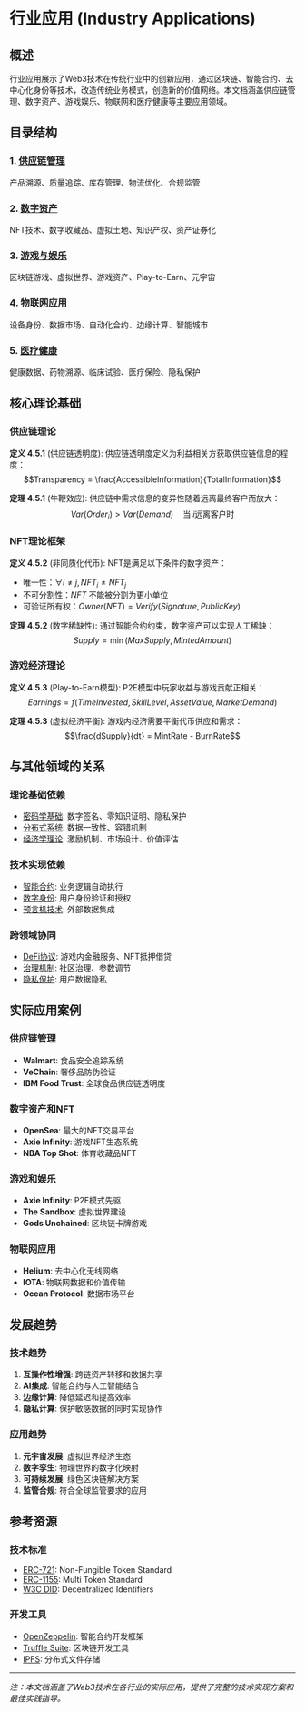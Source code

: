 # 行业应用 (Industry Applications)

## 概述

行业应用展示了Web3技术在传统行业中的创新应用，通过区块链、智能合约、去中心化身份等技术，改造传统业务模式，创造新的价值网络。本文档涵盖供应链管理、数字资产、游戏娱乐、物联网和医疗健康等主要应用领域。

## 目录结构

### 1. [供应链管理](01_Supply_Chain_Management.md)

产品溯源、质量追踪、库存管理、物流优化、合规监管

### 2. [数字资产](02_Digital_Assets.md)

NFT技术、数字收藏品、虚拟土地、知识产权、资产证券化

### 3. [游戏与娱乐](03_Gaming_Entertainment.md)

区块链游戏、虚拟世界、游戏资产、Play-to-Earn、元宇宙

### 4. [物联网应用](04_IoT_Applications.md)

设备身份、数据市场、自动化合约、边缘计算、智能城市

### 5. [医疗健康](05_Healthcare_Applications.md)

健康数据、药物溯源、临床试验、医疗保险、隐私保护

## 核心理论基础

### 供应链理论

**定义 4.5.1** (供应链透明度):
供应链透明度定义为利益相关方获取供应链信息的程度：
$$Transparency = \frac{AccessibleInformation}{TotalInformation}$$

**定理 4.5.1** (牛鞭效应):
供应链中需求信息的变异性随着远离最终客户而放大：
$$Var(Order_i) > Var(Demand) \quad \text{当} \; i \text{远离客户时}$$

### NFT理论框架

**定义 4.5.2** (非同质化代币):
NFT是满足以下条件的数字资产：

- 唯一性：$\forall i \neq j, NFT_i \neq NFT_j$
- 不可分割性：$NFT$ 不能被分割为更小单位
- 可验证所有权：$Owner(NFT) = Verify(Signature, PublicKey)$

**定理 4.5.2** (数字稀缺性):
通过智能合约约束，数字资产可以实现人工稀缺：
$$Supply = \min(MaxSupply, MintedAmount)$$

### 游戏经济理论

**定义 4.5.3** (Play-to-Earn模型):
P2E模型中玩家收益与游戏贡献正相关：
$$Earnings = f(TimeInvested, SkillLevel, AssetValue, MarketDemand)$$

**定理 4.5.3** (虚拟经济平衡):
游戏内经济需要平衡代币供应和需求：
$$\frac{dSupply}{dt} = MintRate - BurnRate$$

## 与其他领域的关系

### 理论基础依赖

- [密码学基础](../../01_Theoretical_Foundations/02_Cryptographic_Foundations/): 数字签名、零知识证明、隐私保护
- [分布式系统](../../01_Theoretical_Foundations/04_Distributed_Systems_Theory/): 数据一致性、容错机制
- [经济学理论](../04_Economic_Models/): 激励机制、市场设计、价值评估

### 技术实现依赖

- [智能合约](../../02_Core_Technologies/02_Smart_Contracts/): 业务逻辑自动执行
- [数字身份](../02_Digital_Identity/): 用户身份验证和授权
- [预言机技术](../../02_Core_Technologies/04_Cross_Chain_Technologies/): 外部数据集成

### 跨领域协同

- [DeFi协议](../01_DeFi/): 游戏内金融服务、NFT抵押借贷
- [治理机制](../03_Governance_Compliance/): 社区治理、参数调节
- [隐私保护](../../02_Core_Technologies/05_Privacy_Technologies/): 用户数据隐私

## 实际应用案例

### 供应链管理

- **Walmart**: 食品安全追踪系统
- **VeChain**: 奢侈品防伪验证
- **IBM Food Trust**: 全球食品供应链透明度

### 数字资产和NFT

- **OpenSea**: 最大的NFT交易平台
- **Axie Infinity**: 游戏NFT生态系统
- **NBA Top Shot**: 体育收藏品NFT

### 游戏和娱乐

- **Axie Infinity**: P2E模式先驱
- **The Sandbox**: 虚拟世界建设
- **Gods Unchained**: 区块链卡牌游戏

### 物联网应用

- **Helium**: 去中心化无线网络
- **IOTA**: 物联网数据和价值传输
- **Ocean Protocol**: 数据市场平台

## 发展趋势

### 技术趋势

1. **互操作性增强**: 跨链资产转移和数据共享
2. **AI集成**: 智能合约与人工智能结合
3. **边缘计算**: 降低延迟和提高效率
4. **隐私计算**: 保护敏感数据的同时实现协作

### 应用趋势

1. **元宇宙发展**: 虚拟世界经济生态
2. **数字孪生**: 物理世界的数字化映射
3. **可持续发展**: 绿色区块链解决方案
4. **监管合规**: 符合全球监管要求的应用

## 参考资源

### 技术标准

- [ERC-721](https://eips.ethereum.org/EIPS/eip-721): Non-Fungible Token Standard
- [ERC-1155](https://eips.ethereum.org/EIPS/eip-1155): Multi Token Standard
- [W3C DID](https://www.w3.org/TR/did-core/): Decentralized Identifiers

### 开发工具

- [OpenZeppelin](https://openzeppelin.com/): 智能合约开发框架
- [Truffle Suite](https://trufflesuite.com/): 区块链开发工具
- [IPFS](https://ipfs.io/): 分布式文件存储

---

*注：本文档涵盖了Web3技术在各行业的实际应用，提供了完整的技术实现方案和最佳实践指导。*
